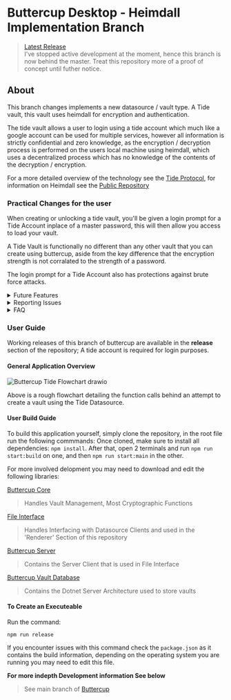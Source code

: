 # Buttercup Desktop - Heimdall Implementation Branch
> [Latest Release](https://github.com/muddykat-tech/buttercup-desktop-tide/releases)<br>
> I've stopped active development at the moment, hence this branch is now behind the master.
> Treat this repository more of a proof of concept until futher notice.<br>

## About
This branch changes implements a new datasource / vault type. A Tide vault, this vault uses heimdall for encryption and authentication. 

The tide vault allows a user to login using a tide account which much like a google account can be used for multiple services, however all information is strictly confidential and zero knowledge, as the encryption / decryption process is performed on the users local machine using heimdall, which uses a decentralized process which has no knowledge of the contents of the decryption / encryption. 

For a more detailed overview of the technology see the [Tide Protocol](https://tide.org/tideprotocol), for information on Heimdall see the [Public Repository](https://github.com/tide-foundation/heimdall)

### Practical Changes for the user
When creating or unlocking a tide vault, you'll be given a login prompt for a Tide Account inplace of a master password, this will then allow you access to load your vault.

A Tide Vault is functionally no different than any other vault that you can create using buttercup, aside from the key difference that the encryption strength is not corralated to the strength of a password.

The login prompt for a Tide Account also has protections against brute force attacks.

<details>
    <summary>Future Features</summary>
    The ability to nominate another Tide Account access to specific group folders in your own tide vault; This is possible due to Tide's technology and is a feature that our team would like to implement. 
</details>

<details>
    <summary>Reporting Issues</summary>
    Check the <a href="https://github.com/Muddykat-tech/buttercup-desktop-tide/issues">Issues</a> Section in the github 
</details>

<details>
    <summary>FAQ</summary>
    Q: Why am I getting a warning that the enclave could not be verified at the tide login screen? <br>
    A: This warning is in place because we don't have a true Vendor Key, this system is used to authenticate if the application is a geniune instance, as we don't have it the warning is in place to warn users to only install the app from known good sources.
</details>

### User Guide
Working releases of this branch of buttercup are available in the **release** section of the repository; A tide account is required for login purposes.

#### General Application Overview 
![Buttercup Tide Flowchart drawio](https://github.com/Muddykat-tech/buttercup-desktop-tide/assets/17131200/56c3d114-4c5e-47e6-8dd9-62eaf4fdd664)

Above is a rough flowchart detailing the function calls behind an attempt to create a vault using the Tide Datasource.

#### User Build Guide
To build this application yourself, simply clone the repository, in the root file run the following commmands:
Once cloned, make sure to install all dependencies: ```npm install```. After that, open 2 terminals and run ```npm run start:build``` on one, and then ```npm run start:main``` in the other.

For more involved delopment you may need to download and edit the following libraries:

[Buttercup Core](https://github.com/Muddykat-tech/buttercup-core-heimdall)
> Handles Vault Management, Most Cryptographic Functions 

[File Interface](https://github.com/Muddykat-tech/file-interface)
> Handles Interfacing with Datasource Clients and used in the 'Renderer' Section of this repository

[Buttercup Server](https://github.com/Amalsaju/buttercup-server)
> Contains the Server Client that is used in File Interface

[Buttercup Vault Database](https://github.com/Amalsaju/buttercup-vault-database)
> Contains the Dotnet Server Architecture used to store vaults

#### To Create an Executeable
Run the command:
```
npm run release
```
If you encounter issues with this command check the ```package.json``` as it contains the build information, depending on the operating system you are running you may need to edit this file.

**For more indepth Development information See below**
> See main branch of [Buttercup](https://github.com/buttercup/buttercup-desktop/tree/master)<br>
